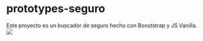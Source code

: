 # prototypes-seguro
Este proyecto es un buscador de seguro hecho con Booststrap y JS Vanilla.
<image 
src='img/preview.png'>
